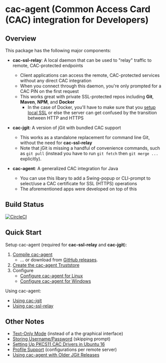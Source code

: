 cac-agent (Common Access Card (CAC) integration for Developers)
================

Overview
----------------

This package has the following major components:

* **cac-ssl-relay**: A local daemon that can be used to "relay" traffic to remote, CAC-protected endpoints
	* Client applications can access the remote, CAC-protected services without any direct CAC integration
	* When you connect through this daemon, you're only prompted for a CAC PIN on the first request
	* This works great with private SSL-protected repos including **Git**, **Maven**, **NPM**, and **Docker**
		* In the case of Docker, you'll have to make sure that you [setup local SSL](Using-local-ssl-with-ssl-relay.md) or else the server can get confused by the transition between HTTP and HTTPS

* **cac-jgit**: A version of jGit with bundled CAC support
	* This works as a standalone replacement for command line Git, without the need for **cac-ssl-relay**
	* Note that jGit is missing a handful of convenience commands, such as `git pull` (instead you have to run `git fetch` then `git merge ...` explicitly).

* **cac-agent**: A generalized CAC integration for Java
	* You can use this libary to add a Swing-popup or CLI-prompt to select/use a CAC certificate for SSL (HTTPS) operations
	* The aforementioned apps were developed on top of this


Build Status
----------------

[![CircleCI](https://circleci.com/gh/MoebiusSolutions/cac-agent.svg?style=svg)](https://circleci.com/gh/MoebiusSolutions/cac-agent)


Quick Start
----------------

Setup cac-agent (required for **cac-ssl-relay** and **cac-jgit**):

1. [Compile cac-agent](Compile-cac-agent.md)
	* ... or download from [GitHub releases](https://github.com/MoebiusSolutions/cac-agent/releases).
2. [Create the cac-agent Truststore](Create-the-cac-agent-Truststore.md)
3. Configure
	* [Configure cac-agent for Linux](Configure-cac-agent-for-Linux.md)
	* [Configure cac-agent for Windows](Configure-cac-agent-for-Windows.md)

Using cac-agent:

* [Using cac-jgit](Using-cac-agent-with-Git.md)
* [Using cac-ssl-relay](Using-cac-agent-with-ssl-relay.md)


Other Notes
----------------

* [Text-Only Mode](Text-Only-Mode.md) (instead of a the graphical interface)
* [Storing Username/Password](Storing-Username-Password.md) (skipping prompt)
* [Setting Up PKCS11 CAC Drivers in Ubuntu 16](Setting-Up-PKCS11-CAC-Drivers-in-Ubuntu-16.md)
* [Profile Support](Profile-Support.md) (configurations per remote server)
* [Using cac-agent with Older JGit Releases](Using-cac-agent-with-Older-JGit-Releases.md)

